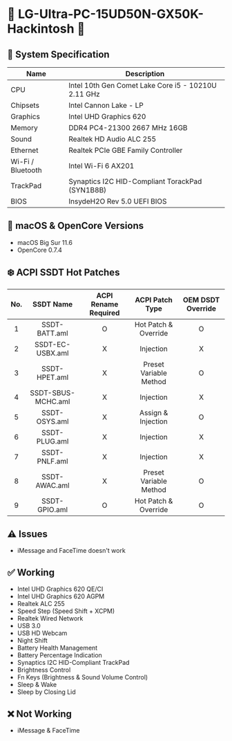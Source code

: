 # 🍭 LG-Ultra-PC-15UD50N-GX50K-Hackintosh 🍬

## 🌿 System Specification
| Name | Description |
| - | - |
| CPU | Intel 10th Gen Comet Lake Core i5 - 10210U 2.11 GHz |
| Chipsets | Intel Cannon Lake - LP |
| Graphics | Intel UHD Graphics 620 |
| Memory | DDR4 PC4-21300 2667 MHz 16GB |
| Sound | Realtek HD Audio ALC 255 |
| Ethernet | Realtek PCIe GBE Family Controller |
| Wi-Fi / Bluetooth | Intel Wi-Fi 6 AX201 |
| TrackPad | Synaptics I2C HID-Compliant TorackPad (SYN1B8B) |
| BIOS | InsydeH2O Rev 5.0 UEFI BIOS |

## 🍃 macOS & OpenCore Versions
- macOS Big Sur 11.6
- OpenCore 0.7.4

## ❄️ ACPI SSDT Hot Patches
| No. | SSDT Name | ACPI Rename Required | ACPI Patch Type | OEM DSDT Override |
|:-:|:-:|:-:|:-:|:-:|
| 1 | SSDT-BATT.aml | O | Hot Patch & Override | O |
| 2 | SSDT-EC-USBX.aml | X | Injection | X |
| 3 | SSDT-HPET.aml | X | Preset Variable Method | O |
| 4 | SSDT-SBUS-MCHC.aml | X | Injection | X |
| 5 | SSDT-OSYS.aml | X | Assign & Injection | O |
| 6 | SSDT-PLUG.aml | X | Injection | X |
| 7 | SSDT-PNLF.aml | X | Injection | X |
| 8 | SSDT-AWAC.aml | X | Preset Variable Method | O |
| 9 | SSDT-GPIO.aml | O | Hot Patch & Override | O |

## ⚠️ Issues
- iMessage and FaceTime doesn't work

## ✅ Working
- Intel UHD Graphics 620 QE/CI
- Intel UHD Graphics 620 AGPM
- Realtek ALC 255
- Speed Step (Speed Shift + XCPM)
- Realtek Wired Network
- USB 3.0
- USB HD Webcam
- Night Shift
- Battery Health Management
- Battery Percentage Indication
- Synaptics I2C HID-Compliant TrackPad
- Brightness Control
- Fn Keys (Brightness & Sound Volume Control)
- Sleep & Wake
- Sleep by Closing Lid

## ❌ Not Working
- iMessage & FaceTime
